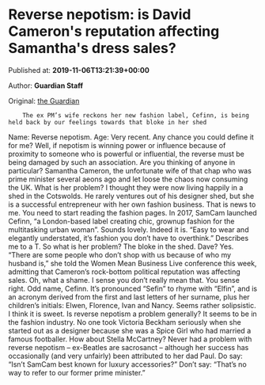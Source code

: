 
# Reverse nepotism: is David Cameron's reputation affecting Samantha's dress sales?

Published at: **2019-11-06T13:21:39+00:00**

Author: **Guardian Staff**

Original: [the Guardian](https://www.theguardian.com/politics/shortcuts/2019/nov/06/reverse-nepotism-is-david-camerons-reputation-affecting-samanthas-dress-sales)


        The ex PM’s wife reckons her new fashion label, Cefinn, is being held back by our feelings towards that bloke in her shed
      
Name: Reverse nepotism.
Age: Very recent.
Any chance you could define it for me? Well, if nepotism is winning power or influence because of proximity to someone who is powerful or influential, the reverse must be being damaged by such an association.
Are you thinking of anyone in particular? Samantha Cameron, the unfortunate wife of that chap who was prime minister several aeons ago and let loose the chaos now consuming the UK.
What is her problem? I thought they were now living happily in a shed in the Cotswolds. He rarely ventures out of his designer shed, but she is a successful entrepreneur with her own fashion business.
That is news to me. You need to start reading the fashion pages. In 2017, SamCam launched Cefinn, “a London-based label creating chic, grownup fashion for the multitasking urban woman”.
Sounds lovely. Indeed it is. “Easy to wear and elegantly understated, it’s fashion you don’t have to overthink.”
Describes me to a T. So what is her problem? The bloke in the shed.
Dave? Yes. “There are some people who don’t shop with us because of who my husband is,” she told the Women Mean Business Live conference this week, admitting that Cameron’s rock-bottom political reputation was affecting sales.
Oh, what a shame. I sense you don’t really mean that.
You sense right. Odd name, Cefinn. It’s pronounced “Sefin” to rhyme with “Elfin”, and is an acronym derived from the first and last letters of her surname, plus her children’s initials: Elwen, Florence, Ivan and Nancy.
Seems rather solipsistic. I think it is sweet.
Is reverse nepotism a problem generally? It seems to be in the fashion industry. No one took Victoria Beckham seriously when she started out as a designer because she was a Spice Girl who had married a famous footballer.
How about Stella McCartney? Never had a problem with reverse nepotism – ex-Beatles are sacrosanct – although her success has occasionally (and very unfairly) been attributed to her dad Paul.
Do say: “Isn’t SamCam best known for luxury accessories?”
Don’t say: “That’s no way to refer to our former prime minister.”
